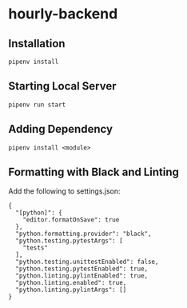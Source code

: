 # hourly-backend
## Installation
```
pipenv install
```
## Starting Local Server
```
pipenv run start
```

## Adding Dependency
```
pipenv install <module>
```

## Formatting with Black and Linting
Add the following to settings.json:
```
{
  "[python]": {
    "editor.formatOnSave": true
  },
  "python.formatting.provider": "black",
  "python.testing.pytestArgs": [
    "tests"
  ],
  "python.testing.unittestEnabled": false,
  "python.testing.pytestEnabled": true,
  "python.linting.pylintEnabled": true,
  "python.linting.enabled": true,
  "python.linting.pylintArgs": []
}
```